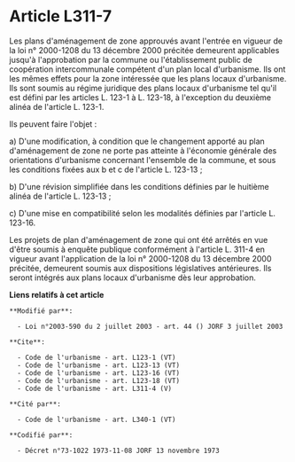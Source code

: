 # Article L311-7

Les plans d'aménagement de zone approuvés avant l'entrée en vigueur de la loi n° 2000-1208 du 13 décembre 2000 précitée
demeurent applicables jusqu'à l'approbation par la commune ou l'établissement public de coopération intercommunale compétent
d'un plan local d'urbanisme. Ils ont les mêmes effets pour la zone intéressée que les plans locaux d'urbanisme. Ils sont
soumis au régime juridique des plans locaux d'urbanisme tel qu'il est défini par les articles L. 123-1 à L. 123-18, à
l'exception du deuxième alinéa de l'article L. 123-1. 

Ils peuvent faire l'objet : 

a) D'une modification, à condition que le changement apporté au plan d'aménagement de zone ne porte pas atteinte à l'économie
générale des orientations d'urbanisme concernant l'ensemble de la commune, et sous les conditions fixées aux b et c de
l'article L. 123-13 ; 

b) D'une révision simplifiée dans les conditions définies par le huitième alinéa de l'article L. 123-13 ; 

c) D'une mise en compatibilité selon les modalités définies par l'article L. 123-16. 

Les projets de plan d'aménagement de zone qui ont été arrêtés en vue d'être soumis à enquête publique conformément à
l'article L. 311-4 en vigueur avant l'application de la loi n° 2000-1208 du 13 décembre 2000 précitée, demeurent soumis aux
dispositions législatives antérieures. Ils seront intégrés aux plans locaux d'urbanisme dès leur approbation.

**Liens relatifs à cet article**

	**Modifié par**:

	  - Loi n°2003-590 du 2 juillet 2003 - art. 44 () JORF 3 juillet 2003

	**Cite**:

	  - Code de l'urbanisme - art. L123-1 (VT)
	  - Code de l'urbanisme - art. L123-13 (VT)
	  - Code de l'urbanisme - art. L123-16 (VT)
	  - Code de l'urbanisme - art. L123-18 (VT)
	  - Code de l'urbanisme - art. L311-4 (V)

	**Cité par**:

	  - Code de l'urbanisme - art. L340-1 (VT)

	**Codifié par**:

	  - Décret n°73-1022 1973-11-08 JORF 13 novembre 1973
